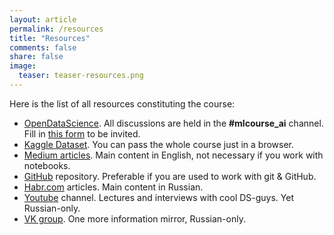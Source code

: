 ```yaml
---
layout: article
permalink: /resources
title: "Resources"
comments: false
share: false
image:
  teaser: teaser-resources.png
---
```


Here is the list of all resources constituting the course:
 - [OpenDataScience](ods.ai). All discussions are held in the **#mlcourse_ai** channel. Fill in [this form](https://docs.google.com/forms/d/1_pDNuVHwBxV5wuOcdaXoxBZneyAQcqfOl4V2qkqKbNQ/) to be invited.
 - [Kaggle Dataset](https://www.kaggle.com/kashnitsky/mlcourse). You can pass the whole course just in a browser.
 - [Medium articles](https://medium.com/open-machine-learning-course). Main content in English, not necessary if you work with notebooks.
 - [GitHub](https://github.com/Yorko/mlcourse.ai) repository. Preferable if you are used to work with git & GitHub.
 - [Habr.com](https://habr.com/company/ods/blog/322626/) articles. Main content in Russian.
 - [Youtube](https://www.youtube.com/playlist?list=PLVlY_7IJCMJdgcCtQfzj5j8OVB_Y0GJCl) channel. Lectures and interviews with cool DS-guys. Yet Russian-only.
 - [VK group](https://vk.com/mlcourse). One more information mirror, Russian-only.
